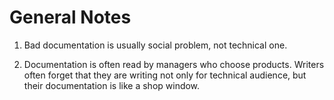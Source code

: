 General Notes
=============

1. Bad documentation is usually social problem, not technical one.

2. Documentation is often read by managers who choose products. Writers often
   forget that they are writing not only for technical audience, but their
   documentation is like a shop window.
